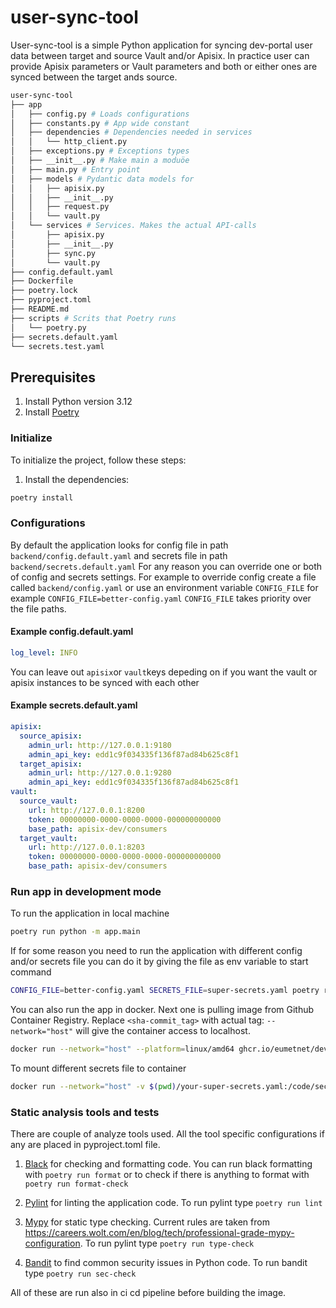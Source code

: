 # user-sync-tool

User-sync-tool is a simple Python application for syncing dev-portal user data between target and source Vault and/or Apisix.
In practice user can provide Apisix parameters or Vault parameters and both or either ones are synced between the target ands source.

```bash
user-sync-tool
├── app
│   ├── config.py # Loads configurations
│   ├── constants.py # App wide constant
│   ├── dependencies # Dependencies needed in services
│   │   └── http_client.py
│   ├── exceptions.py # Exceptions types
│   ├── __init__.py # Make main a moduöe
│   ├── main.py # Entry point
│   ├── models # Pydantic data models for
│   │   ├── apisix.py
│   │   ├── __init__.py
│   │   ├── request.py
│   │   └── vault.py
│   └── services # Services. Makes the actual API-calls
│       ├── apisix.py
│       ├── __init__.py
│       ├── sync.py
│       └── vault.py
├── config.default.yaml
├── Dockerfile
├── poetry.lock
├── pyproject.toml
├── README.md
├── scripts # Scrits that Poetry runs
│   └── poetry.py
├── secrets.default.yaml
└── secrets.test.yaml

```

## Prerequisites

1. Install Python version 3.12
2. Install [Poetry](https://python-poetry.org) 


### Initialize

To initialize the project, follow these steps:

1. Install the dependencies:
```bash
poetry install
```


### Configurations
By default the application looks for config file in path `backend/config.default.yaml` and secrets file in path `backend/secrets.default.yaml` 
For any reason you can override one or both of config and secrets settings. For example to override config create a file called `backend/config.yaml` or use an environment variable `CONFIG_FILE` for example `CONFIG_FILE=better-config.yaml`
`CONFIG_FILE` takes priority over the file paths.

#### Example config.default.yaml
```yaml
log_level: INFO
```

You can leave out `apisix`or `vault`keys depeding on if you want the vault or apisix instances to be synced with each other
#### Example secrets.default.yaml
```yaml
apisix:
  source_apisix:
    admin_url: http://127.0.0.1:9180
    admin_api_key: edd1c9f034335f136f87ad84b625c8f1
  target_apisix:
    admin_url: http://127.0.0.1:9280
    admin_api_key: edd1c9f034335f136f87ad84b625c8f1
vault:
  source_vault:
    url: http://127.0.0.1:8200
    token: 00000000-0000-0000-0000-000000000000
    base_path: apisix-dev/consumers
  target_vault:
    url: http://127.0.0.1:8203
    token: 00000000-0000-0000-0000-000000000000
    base_path: apisix-dev/consumers

```

### Run app in development mode
To run the application in local machine
```bash
poetry run python -m app.main
```

If for some reason you need to run the application with different config and/or secrets file you can do it by giving the file as env variable to start command
```bash
CONFIG_FILE=better-config.yaml SECRETS_FILE=super-secrets.yaml poetry run python -m app.main
```

You can also run the app in docker. Next one is pulling image from Github Container Registry. Replace `<sha-commit_tag>` with actual tag:
`--network="host"` will give the container access to localhost.
```bash
docker run --network="host" --platform=linux/amd64 ghcr.io/eumetnet/dev-portal/user-sync-tool:<sha-commit_tag>
```
To mount different secrets file to container
```bash
docker run --network="host" -v $(pwd)/your-super-secrets.yaml:/code/secrets.yaml --platform=linux/amd64 ghcr.io/eumetnet/dev-portal/user-sync-tool:<sha-commit_tag>
```

### Static analysis tools and tests

There are couple of analyze tools used. All the tool specific configurations if any are placed in pyproject.toml file.

1. [Black](https://pypi.org/project/black/) for checking and formatting code. You can run black formatting with `poetry run format` or to check if there is anything to format with `poetry run format-check`

2. [Pylint](https://pylint.readthedocs.io/en/latest/) for linting the application code. To run pylint type `poetry run lint`

3. [Mypy](https://www.mypy-lang.org/) for static type checking. Current rules are taken from https://careers.wolt.com/en/blog/tech/professional-grade-mypy-configuration. To run pylint type `poetry run type-check`

4. [Bandit](https://bandit.readthedocs.io/en/latest/) to find common security issues in Python code. To run bandit type `poetry run sec-check`

All of these are run also in ci cd pipeline before building the image.
